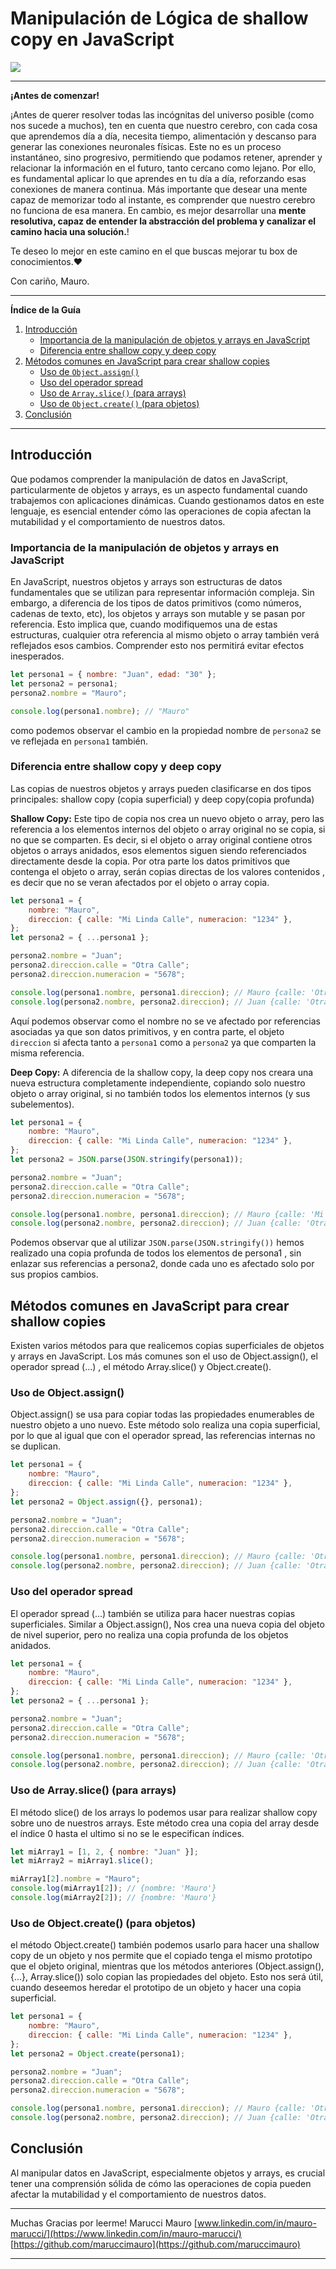 # Manipulación de Lógica de shallow copy en JavaScript

<img src="/resources/logo.png">
<hr />
<b>¡Antes de comenzar!</b>

¡Antes de querer resolver todas las incógnitas del universo posible (como nos sucede a muchos), ten en cuenta que nuestro cerebro, con cada cosa que aprendemos día a día, necesita tiempo, alimentación y descanso para generar las conexiones neuronales físicas. Este no es un proceso instantáneo, sino progresivo, permitiendo que podamos retener, aprender y relacionar la información en el futuro, tanto cercano como lejano.
Por ello, es fundamental aplicar lo que aprendes en tu día a día, reforzando esas conexiones de manera continua. Más importante que desear una mente capaz de memorizar todo al instante, es comprender que nuestro cerebro no funciona de esa manera. En cambio, es mejor desarrollar una **mente resolutiva, capaz de entender la abstracción del problema y canalizar el camino hacia una solución.**!

Te deseo lo mejor en este camino en el que buscas mejorar tu box de conocimientos.❤️

Con cariño, Mauro.

<hr />

**Índice de la Guía**

1. [Introducción](#introducción)
    - [Importancia de la manipulación de objetos y arrays en JavaScript](#importancia-de-la-manipulación-de-objetos-y-arrays-en-javascript)
    - [Diferencia entre shallow copy y deep copy](#diferencia-entre-shallow-copy-y-deep-copy)
2. [Métodos comunes en JavaScript para crear shallow copies](#métodos-comunes-en-javascript-para-crear-shallow-copies)
    - [Uso de `Object.assign()`](#uso-de-objectassign)
    - [Uso del operador spread](#uso-del-operador-spread)
    - [Uso de `Array.slice()` (para arrays)](#uso-de-arrayslice-para-arrays)
    - [Uso de `Object.create()` (para objetos)](#uso-de-objectcreate-para-objetos)
3. [Conclusión](#conclusión)

---

## Introducción

Que podamos comprender la manipulación de datos en JavaScript, particularmente de objetos y arrays, es un aspecto fundamental cuando trabajemos con aplicaciones dinámicas. Cuando gestionamos datos en este lenguaje, es esencial entender cómo las operaciones de copia afectan la mutabilidad y el comportamiento de nuestros datos.

### Importancia de la manipulación de objetos y arrays en JavaScript

En JavaScript, nuestros objetos y arrays son estructuras de datos fundamentales que se utilizan para representar información compleja. Sin embargo, a diferencia de los tipos de datos primitivos (como números, cadenas de texto, etc), los objetos y arrays son mutable y se pasan por referencia. Esto implica que, cuando modifiquemos una de estas estructuras, cualquier otra referencia al mismo objeto o array también verá reflejados esos cambios. Comprender esto nos permitirá evitar efectos inesperados.

```javascript
let persona1 = { nombre: "Juan", edad: "30" };
let persona2 = persona1;
persona2.nombre = "Mauro";

console.log(persona1.nombre); // "Mauro"
```

como podemos observar el cambio en la propiedad nombre de `persona2` se ve reflejada en `persona1` también.

### Diferencia entre shallow copy y deep copy

Las copias de nuestros objetos y arrays pueden clasificarse en dos tipos principales: shallow copy (copia superficial) y deep copy(copia profunda)

**Shallow Copy:**
Este tipo de copia nos crea un nuevo objeto o array, pero las referencia a los elementos internos del objeto o array original no se copia, si no que se comparten. Es decir, si el objeto o array original contiene otros objetos o arrays anidados, esos elementos siguen siendo referenciados directamente desde la copia. Por otra parte los datos primitivos que contenga el objeto o array, serán copias directas de los valores contenidos , es decir que no se veran afectados por el objeto o array copia.

```javascript
let persona1 = {
    nombre: "Mauro",
    direccion: { calle: "Mi Linda Calle", numeracion: "1234" },
};
let persona2 = { ...persona1 };

persona2.nombre = "Juan";
persona2.direccion.calle = "Otra Calle";
persona2.direccion.numeracion = "5678";

console.log(persona1.nombre, persona1.direccion); // Mauro {calle: 'Otra Calle', numeracion: '5678'}
console.log(persona2.nombre, persona2.direccion); // Juan {calle: 'Otra Calle', numeracion: '5678'}
```

Aquí podemos observar como el nombre no se ve afectado por referencias asociadas ya que son datos primitivos, y en contra parte, el objeto `direccion` si afecta tanto a `persona1` como a `persona2` ya que comparten la misma referencia.

**Deep Copy:**
A diferencia de la shallow copy, la deep copy nos creara una nueva estructura completamente independiente, copiando solo nuestro objeto o array original, si no también todos los elementos internos (y sus subelementos).

```javascript
let persona1 = {
    nombre: "Mauro",
    direccion: { calle: "Mi Linda Calle", numeracion: "1234" },
};
let persona2 = JSON.parse(JSON.stringify(persona1));

persona2.nombre = "Juan";
persona2.direccion.calle = "Otra Calle";
persona2.direccion.numeracion = "5678";

console.log(persona1.nombre, persona1.direccion); // Mauro {calle: 'Mi Linda Calle', numeracion: '1234'}
console.log(persona2.nombre, persona2.direccion); // Juan {calle: 'Otra Calle', numeracion: '5678'}
```

Podemos observar que al utilizar `JSON.parse(JSON.stringify())` hemos realizado una copia profunda de todos los elementos de persona1 , sin enlazar sus referencias a persona2, donde cada uno es afectado solo por sus propios cambios.

## Métodos comunes en JavaScript para crear shallow copies

Existen varios métodos para que realicemos copias superficiales de objetos y arrays en JavaScript. Los más comunes son el uso de Object.assign(), el operador spread (...) , el método Array.slice() y Object.create().

### Uso de Object.assign()

Object.assign() se usa para copiar todas las propiedades enumerables de nuestro objeto a uno nuevo. Este método solo realiza una copia superficial, por lo que al igual que con el operador spread, las referencias internas no se duplican.

```javascript
let persona1 = {
    nombre: "Mauro",
    direccion: { calle: "Mi Linda Calle", numeracion: "1234" },
};
let persona2 = Object.assign({}, persona1);

persona2.nombre = "Juan";
persona2.direccion.calle = "Otra Calle";
persona2.direccion.numeracion = "5678";

console.log(persona1.nombre, persona1.direccion); // Mauro {calle: 'Otra Calle', numeracion: '5678'}
console.log(persona2.nombre, persona2.direccion); // Juan {calle: 'Otra Calle', numeracion: '5678'}
```

### Uso del operador spread

El operador spread (...) también se utiliza para hacer nuestras copias superficiales. Similar a Object.assign(), Nos crea una nueva copia del objeto de nivel superior, pero no realiza una copia profunda de los objetos anidados.

```javascript
let persona1 = {
    nombre: "Mauro",
    direccion: { calle: "Mi Linda Calle", numeracion: "1234" },
};
let persona2 = { ...persona1 };

persona2.nombre = "Juan";
persona2.direccion.calle = "Otra Calle";
persona2.direccion.numeracion = "5678";

console.log(persona1.nombre, persona1.direccion); // Mauro {calle: 'Otra Calle', numeracion: '5678'}
console.log(persona2.nombre, persona2.direccion); // Juan {calle: 'Otra Calle', numeracion: '5678'}
```

### Uso de Array.slice() (para arrays)

El método slice() de los arrays lo podemos usar para realizar shallow copy sobre uno de nuestros arrays. Este método crea una copia del array desde el índice 0 hasta el ultimo si no se le especifican índices.

```javascript
let miArray1 = [1, 2, { nombre: "Juan" }];
let miArray2 = miArray1.slice();

miArray1[2].nombre = "Mauro";
console.log(miArray1[2]); // {nombre: 'Mauro'}
console.log(miArray2[2]); // {nombre: 'Mauro'}
```

### Uso de Object.create() (para objetos)

el método Object.create() también podemos usarlo para hacer una shallow copy de un objeto y nos permite que el copiado tenga el mismo prototipo que el objeto original, mientras que los métodos anteriores (Object.assign(), {...}, Array.slice()) solo copian las propiedades del objeto. Esto nos será útil, cuando deseemos heredar el prototipo de un objeto y hacer una copia superficial.

```javascript
let persona1 = {
    nombre: "Mauro",
    direccion: { calle: "Mi Linda Calle", numeracion: "1234" },
};
let persona2 = Object.create(persona1);

persona2.nombre = "Juan";
persona2.direccion.calle = "Otra Calle";
persona2.direccion.numeracion = "5678";

console.log(persona1.nombre, persona1.direccion); // Mauro {calle: 'Otra Calle', numeracion: '5678'}
console.log(persona2.nombre, persona2.direccion); // Juan {calle: 'Otra Calle', numeracion: '5678'}
```

## Conclusión

Al manipular datos en JavaScript, especialmente objetos y arrays, es crucial tener una comprensión sólida de cómo las operaciones de copia pueden afectar la mutabilidad y el comportamiento de nuestros datos.

---

Muchas Gracias por leerme!
Marucci Mauro
[www.linkedin.com/in/mauro-marucci/](https://www.linkedin.com/in/mauro-marucci/)
[https://github.com/maruccimauro](https://github.com/maruccimauro)

---
